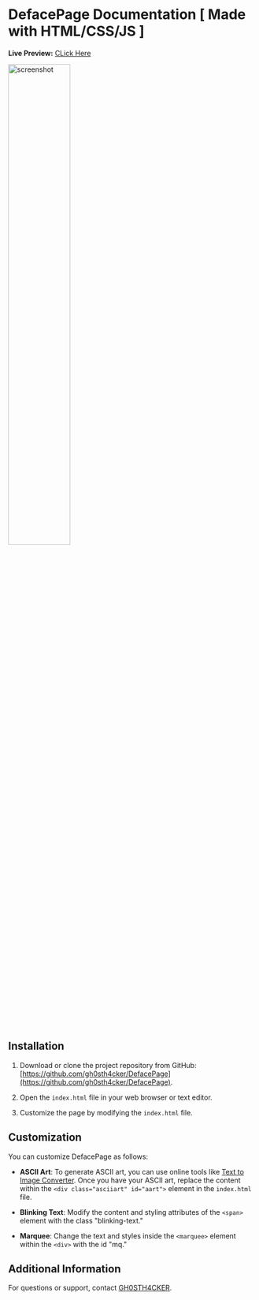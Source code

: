 # DefacePage Documentation [ Made with HTML/CSS/JS ]

**Live Preview:** <a href='https://gh0sth4cker.github.io/DefacePage/](https://gh0sth4cker.github.io/DefacePage/'>CLick Here</a>

<img src='https://github.com/GH0STH4CKER/DefacePage/assets/62290930/bf169093-8589-48fa-bc56-97524da5449b' alt='screenshot' width="50%">

## Installation

1. Download or clone the project repository from GitHub: [https://github.com/gh0sth4cker/DefacePage](https://github.com/gh0sth4cker/DefacePage).

2. Open the `index.html` file in your web browser or text editor.

3. Customize the page by modifying the `index.html` file.

## Customization

You can customize DefacePage as follows:

- **ASCII Art**: To generate ASCII art, you can use online tools like [Text to Image Converter](https://www.text-image.com/convert/). Once you have your ASCII art, replace the content within the `<div class="asciiart" id="aart">` element in the `index.html` file.

- **Blinking Text**: Modify the content and styling attributes of the `<span>` element with the class "blinking-text."

- **Marquee**: Change the text and styles inside the `<marquee>` element within the `<div>` with the id "mq."

## Additional Information

For questions or support, contact [GH0STH4CKER](https://github.com/gh0sth4cker).

